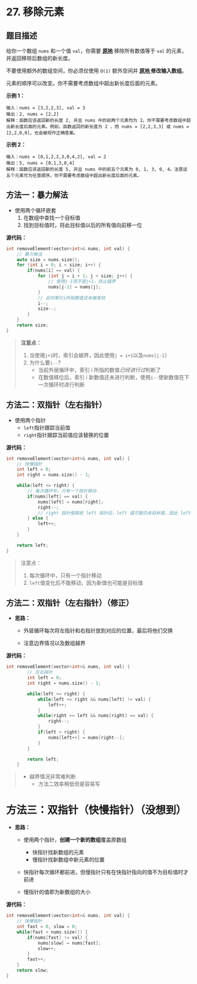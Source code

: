 # 27. 移除元素



## 题目描述



给你一个数组 `nums` 和一个值 `val`，你需要 **[原地](https://baike.baidu.com/item/原地算法)** 移除所有数值等于 `val` 的元素，并返回移除后数组的新长度。

不要使用额外的数组空间，你必须仅使用 `O(1)` 额外空间并 **[原地 ](https://baike.baidu.com/item/原地算法)修改输入数组**。

元素的顺序可以改变。你不需要考虑数组中超出新长度后面的元素。

**示例 1：**

```
输入：nums = [3,2,2,3], val = 3
输出：2, nums = [2,2]
解释：函数应该返回新的长度 2, 并且 nums 中的前两个元素均为 2。你不需要考虑数组中超出新长度后面的元素。例如，函数返回的新长度为 2 ，而 nums = [2,2,3,3] 或 nums = [2,2,0,0]，也会被视作正确答案。
```

**示例 2：**

```
输入：nums = [0,1,2,2,3,0,4,2], val = 2
输出：5, nums = [0,1,3,0,4]
解释：函数应该返回新的长度 5, 并且 nums 中的前五个元素为 0, 1, 3, 0, 4。注意这五个元素可为任意顺序。你不需要考虑数组中超出新长度后面的元素。
```



## 方法一：暴力解法



- 使用两个循环嵌套
  1. 在数组中查找一个目标值
  2. 找到目标值时，将此目标值以后的所有值向前移一位



**源代码：**

```cpp
int removeElement(vector<int>& nums, int val) {
    // 暴力解法
    auto size = nums.size();
    for (int i = 0; i < size; i++) {
        if(nums[i] == val) {
            for (int j = i + 1; j < size; j++) {
                // 使用j-1而不是j+1，防止越界
                nums[j-1] = nums[j];
            }
            // 此时索引i所指数值还未被查找
            i--;
            size--;
        }
    }
    return size;
}
```

> **注意点：**
>
> 1. 当使用`j+1`时，索引会越界，因此使用`j = i+1`以及`nums[j-1]`
> 2. 为什么要`i--`?
>    - 当前外层循环中，索引 i 所指的数值*已经进行过*判断了
>    - 在数值移位后，索引 i 新数值还未进行判断，使用`i--`使新数值在下一次循环时进行判断



## 方法二：双指针（左右指针）



- 使用两个指针
  - `left`指针跟踪当前值
  - `right`指针跟踪当前值应该替换的位置



 **源代码：**

```c++
int removeElement(vector<int>& nums, int val) {
    // 快慢指针
    int left = 0;
    int right = nums.size() - 1;

    while(left <= right) {
        // 每次循环中，只有一个指针移动
        if(nums[left] == val) {
            nums[left] = nums[right];
            right--;
            // right 指针值赋给 left 指针后，left 值可能仍未目标值，因此 left不能移动
        } else {
            left++;
        }
    }

    return left;
}
```

> 注意点：
>
> 1. 每次循环中，只有一个指针移动
> 2. `left`值变化后不能移动，因为新值也可能是目标值



## 方法二：双指针（左右指针）（修正）



- **思路：**

  - 外层循环每次将左指针和右指针放到对应的位置，最后将他们交换


  - 注意边界情况以及数组越界




**源代码：**

```cpp
int removeElement(vector<int>& nums, int val) {
        // 左右指针
        int left = 0;
        int right = nums.size() - 1;

        while(left <= right) {
            while(left <= right && nums[left] != val) {
                left++;
            }
            while(right >= left && nums[right] == val) {
                right--;
            }
            if(left < right) {
                nums[left++] = nums[right--]; 
            }
        }

        return left;
    }
```

> - 越界情况非常难判断
>   - 方法二效率稍低但是容易写



# 方法三：双指针（快慢指针）（没想到）



- **思路：**

  - 使用两个指针，**创建一个新的数组**覆盖原数组
    - 快指针找新数组的元素
    - 慢指针找新数组中新元素的位置

  - 快指针每次循环都前进，但慢指针只有在快指针指向的值不为目标值时才前进

  - 慢指针的值即为新数组的大小




**源代码：**

```cpp
int removeElement(vector<int>& nums, int val) {
    // 快慢指针
    int fast = 0, slow = 0;
    while(fast < nums.size()) {
        if(nums[fast] != val) {
            nums[slow] = nums[fast];
            slow++; 
        }
        fast++;
    }
    return slow;
}
```









